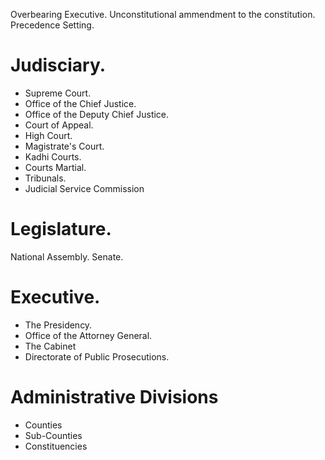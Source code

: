 Overbearing Executive.
Unconstitutional ammendment to the constitution.
Precedence Setting.

# Judisciary.
- Supreme Court.
- Office of the Chief Justice.
- Office of the Deputy Chief Justice.
- Court of Appeal.
- High Court.
- Magistrate's Court.
- Kadhi Courts.
- Courts Martial.
- Tribunals.
- Judicial Service Commission


# Legislature.
National Assembly.
Senate.


# Executive.
- The Presidency.
- Office of the Attorney General.
- The Cabinet
- Directorate of Public Prosecutions.


# Administrative Divisions
- Counties
- Sub-Counties
- Constituencies
